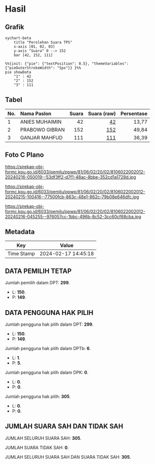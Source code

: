 # Hasil

## Grafik

```mermaid
xychart-beta
    title "Perolehan Suara TPS"
    x-axis [01, 02, 03]
    y-axis "Suara" 0 --> 152
    bar [42, 152, 111]
```

```mermaid
%%{init: {"pie": {"textPosition": 0.5}, "themeVariables": {"pieOuterStrokeWidth": "5px"}} }%%
pie showData
    "1" : 42
    "2" : 152
    "3" : 111
```

## Tabel

| No. | Nama Paslon    | Suara | Suara (raw) | Persentase |
|:--- |:-------------- | -----:| -----------:| ----------:|
| 1   | ANIES MUHAIMIN | 42    | [42][p-1]   | 13,77      |
| 2   | PRABOWO GIBRAN | 152   | [152][p-2]  | 49,84      |
| 3   | GANJAR MAHFUD  | 111   | [111][p-3]  | 36,39      |


[p-1]: https://github.com/gigit-pemilu/pemilu-2024-81-maluku/blob/main/pilpres/hitung-suara/sub/81-maluku/sub/06-seram-bagian-barat/sub/02-seram-barat/sub/2002-kawa/sub/012-tps/sub/paslon-1.txt
[p-2]: https://github.com/gigit-pemilu/pemilu-2024-81-maluku/blob/main/pilpres/hitung-suara/sub/81-maluku/sub/06-seram-bagian-barat/sub/02-seram-barat/sub/2002-kawa/sub/012-tps/sub/paslon-2.txt
[p-3]: https://github.com/gigit-pemilu/pemilu-2024-81-maluku/blob/main/pilpres/hitung-suara/sub/81-maluku/sub/06-seram-bagian-barat/sub/02-seram-barat/sub/2002-kawa/sub/012-tps/sub/paslon-3.txt

## Foto C Plano

https://sirekap-obj-formc.kpu.go.id/6033/pemilu/ppwp/81/06/02/20/02/8106022002012-20240216-050019--53df3ff2-d7f1-48ac-8bbe-352cd1a1728d.jpg

https://sirekap-obj-formc.kpu.go.id/6033/pemilu/ppwp/81/06/02/20/02/8106022002012-20240215-100416--77500fcb-863c-48e1-862c-79b08e646dfc.jpg

https://sirekap-obj-formc.kpu.go.id/6033/pemilu/ppwp/81/06/02/20/02/8106022002012-20240216-045255--976057cc-1bbc-496b-8c52-3cc60cf68cba.jpg


## Metadata

| Key        | Value               |
| ---------- | ------------------- |
| Time Stamp | 2024-02-17 14:45:18 |


## DATA PEMILIH TETAP

Jumlah pemilih dalam DPT: **299**.
 * L: **150**.
 * P: **149**.

## DATA PENGGUNA HAK PILIH

Jumlah pengguna hak pilih dalam DPT: **299**.
 * L: **150**.
 * P: **149**.

Jumlah pengguna hak pilih dalam DPTb: **6**.
 * L: **1**.
 * P: **5**.

Jumlah pengguna hak pilih dalam DPK: **0**.
 * L: **0**.
 * P: **0**.

Jumlah pengguna hak pilih: **305**.
 * L: **0**.
 * P: **0**.

## JUMLAH SUARA SAH DAN TIDAK SAH

JUMLAH SELURUH SUARA SAH: **305**.

JUMLAH SUARA TIDAK SAH: **0**.

JUMLAH SELURUH SUARA SAH DAN SUARA TIDAK SAH: **305**.


